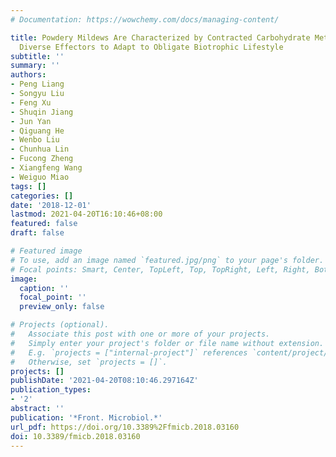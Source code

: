 ```yaml
---
# Documentation: https://wowchemy.com/docs/managing-content/

title: Powdery Mildews Are Characterized by Contracted Carbohydrate Metabolism and
  Diverse Effectors to Adapt to Obligate Biotrophic Lifestyle
subtitle: ''
summary: ''
authors:
- Peng Liang
- Songyu Liu
- Feng Xu
- Shuqin Jiang
- Jun Yan
- Qiguang He
- Wenbo Liu
- Chunhua Lin
- Fucong Zheng
- Xiangfeng Wang
- Weiguo Miao
tags: []
categories: []
date: '2018-12-01'
lastmod: 2021-04-20T16:10:46+08:00
featured: false
draft: false

# Featured image
# To use, add an image named `featured.jpg/png` to your page's folder.
# Focal points: Smart, Center, TopLeft, Top, TopRight, Left, Right, BottomLeft, Bottom, BottomRight.
image:
  caption: ''
  focal_point: ''
  preview_only: false

# Projects (optional).
#   Associate this post with one or more of your projects.
#   Simply enter your project's folder or file name without extension.
#   E.g. `projects = ["internal-project"]` references `content/project/deep-learning/index.md`.
#   Otherwise, set `projects = []`.
projects: []
publishDate: '2021-04-20T08:10:46.297164Z'
publication_types:
- '2'
abstract: ''
publication: '*Front. Microbiol.*'
url_pdf: https://doi.org/10.3389%2Ffmicb.2018.03160
doi: 10.3389/fmicb.2018.03160
---
```

